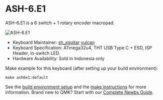 # ASH-6.E1

ASH-6.E1 is a 6 switch + 1 rotary encoder macropad.

![ASH-6.E1](https://i.imgur.com/ooB1TKI.png)

* Keyboard Maintainer: [sh_xguitar](https://github.com/sh-xguitar)
                       [vulcan](instagram.com/project_vulcan)
* Keyboard Specification: ATmega32u4, THT USB Type C + ESD, ISP Header, in-switch LED.
* Hardware Availability: Sold in Indonesia only

Make example for this keyboard (after setting up your build environment):

    make ash6e1:default

See the [build environment setup](https://docs.qmk.fm/#/getting_started_build_tools) and the [make instructions](https://docs.qmk.fm/#/getting_started_make_guide) for more information. Brand new to QMK? Start with our [Complete Newbs Guide](https://docs.qmk.fm/#/newbs).
